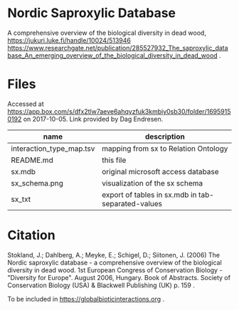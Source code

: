 # Nordic Saproxylic Database

A comprehensive overview of the biological diversity in dead wood, https://jukuri.luke.fi/handle/10024/513946 
https://www.researchgate.net/publication/285527932_The_saproxylic_database_An_emerging_overview_of_the_biological_diversity_in_dead_wood . 

# Files
Accessed at https://app.box.com/s/dfx2tlw7aeve6ahqyzfuk3kmbiy0sb30/folder/16959150192 on 2017-10-05. 
Link provided by Dag Endresen.

 name | description
 --- | ---
 interaction_type_map.tsv | mapping from sx to Relation Ontology
 README.md | this file
 sx.mdb | original microsoft access database 
 sx_schema.png | visualization of the sx schema
 sx_txt | export of tables in sx.mdb in tab-separated-values

 # Citation
Stokland, J.; Dahlberg, A.; Meyke, E.; Schigel, D.; Siitonen, J. (2006) The Nordic saproxylic database - a comprehensive overview of the biological diversity in dead wood. 1st European Congress of Conservation Biology - "Diversity for Europe". August 2006, Hungary. Book of Abstracts. Society of Conservation Biology (USA) & Blackwell Publishing (UK) p. 159 .

To be included in https://globalbioticinteractions.org . 
